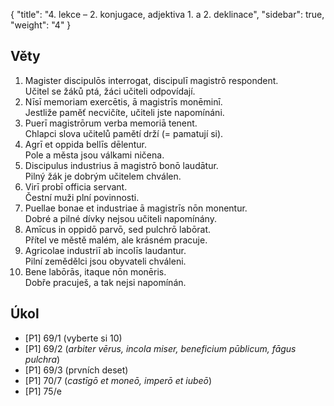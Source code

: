 {
    "title": "4. lekce – 2. konjugace, adjektiva 1. a 2. deklinace",
    "sidebar": true,
    "weight": "4"
}

## Věty

1. Magister discipulōs interrogat, discipulī magistrō respondent.  
   Učitel se žáků ptá, žáci učiteli odpovídají. 
2. Nīsī memoriam exercētis, ā magistrīs monēminī.  
   Jestliže paměť necvičíte, učiteli jste napomínáni. 
3. Puerī magistrōrum verba memoriā tenent.  
   Chlapci slova učitelů pamětí drží (= pamatují si).  
4. Agrī et oppida bellīs dēlentur.  
   Pole a města jsou válkami ničena.   
5. Discipulus industrius ā magistrō bonō laudātur.  
   Pilný žák je dobrým učitelem chválen. 
6. Virī probī officia servant.  
   Čestní muži plní povinnosti.
7. Puellae bonae et industriae ā magistrīs nōn monentur.  
   Dobré a pilné dívky nejsou učiteli napomínány. 
8. Amīcus in oppidō parvō, sed pulchrō labōrat.  
   Přítel ve městě malém, ale krásném pracuje.
9. Agricolae industriī ab incolīs laudantur.  
   Pilní zemědělci jsou obyvateli chváleni.
10. Bene labōrās, itaque nōn monēris.  
    Dobře pracuješ, a tak nejsi napomínán. 

  

## Úkol

- [P1] 69/1 (vyberte si 10)
- [P1] 69/2 (*arbiter vērus, incola miser, beneficium pūblicum, fāgus pulchra*)
- [P1] 69/3 (prvních deset)
- [P1] 70/7 (*castīgō et moneō, imperō et iubeō*)
- [P1] 75/e


